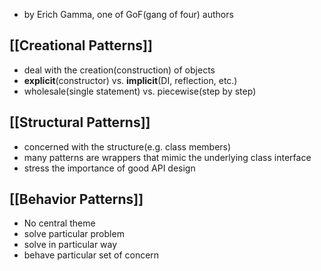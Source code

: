 - by Erich Gamma, one of GoF(gang of four) authors

## [[Creational Patterns]]
- deal with the creation(construction) of objects
- **explicit**(constructor) vs. **implicit**(DI, reflection, etc.)
- wholesale(single statement) vs. piecewise(step by step)

## [[Structural Patterns]]
- concerned with the structure(e.g. class members)
- many patterns are wrappers that mimic the underlying class interface
- stress the importance of good API design

## [[Behavior Patterns]]
- No central theme
- solve particular problem
- solve in particular way
- behave particular set of concern